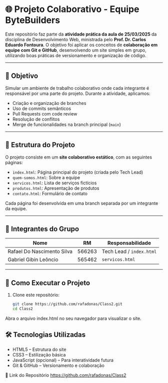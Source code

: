 # 🌐 Projeto Colaborativo - Equipe ByteBuilders

Este repositório faz parte da **atividade prática da aula de 25/03/2025** da disciplina de Desenvolvimento Web, ministrada pelo **Prof. Dr. Carlos Eduardo Fontoura**. O objetivo foi aplicar os conceitos de **colaboração em equipe com Git e GitHub**, desenvolvendo um site simples em grupo, utilizando boas práticas de versionamento e organização de código.

---

## 🎯 Objetivo

Simular um ambiente de trabalho colaborativo onde cada integrante é responsável por uma parte do projeto. Durante a atividade, aplicamos:

- Criação e organização de branches
- Uso de commits semânticos
- Pull Requests com code review
- Resolução de conflitos
- Merge de funcionalidades na branch principal (`main`)

---

## 🧠 Estrutura do Projeto

O projeto consiste em um **site colaborativo estático**, com as seguintes páginas:

- `index.html`: Página principal do projeto (criada pelo Tech Lead)
- `quem-somos.html`: Sobre a equipe
- `servicos.html`: Lista de serviços fictícios
- `produtos.html`: Apresentação de produtos
- `contato.html`: Formulário de contato

Cada página foi desenvolvida em uma branch separada por um integrante da equipe.

---

## 👥 Integrantes do Grupo

| Nome                         | RM       | Responsabilidade             |
|------------------------------|----------|-------------------------------|
| Rafael Do Nascimento Silva   | 566263   | Tech Lead / `index.html`     |
| Gabriel Gibin Leôncio        | 565462   | `servicos.html`              |

---

## 🚀 Como Executar o Projeto

1. Clone este repositório:
   ```bash
   git clone https://github.com/rafadonas/Class2.git
   cd Class2
Abra o arquivo index.html no seu navegador para visualizar o site.

## 🛠 Tecnologias Utilizadas
- HTML5 – Estrutura do site
- CSS3 – Estilização básica
- JavaScript (opcional) – Para interatividade futura
- Git & GitHub – Versionamento e colaboração

🔗 Link do Repositório
https://github.com/rafadonas/Class2
